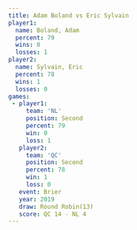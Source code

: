 ```yaml
---
title: Adam Boland vs Eric Sylvain
player1:             
  name: Boland, Adam 
  percent: 79        
  wins: 0            
  losses: 1          
player2:             
  name: Sylvain, Eric
  percent: 78        
  wins: 1            
  losses: 0          
games:
 - player1:          
     team: 'NL'      
     position: Second
     percent: 79     
     win: 0          
     loss: 1         
   player2:          
     team: 'QC'      
     position: Second
     percent: 78     
     win: 1          
     loss: 0         
   event: Brier         
   year: 2019           
   draw: Round Robin(13)
   score: QC 14 - NL 4  
---
```

